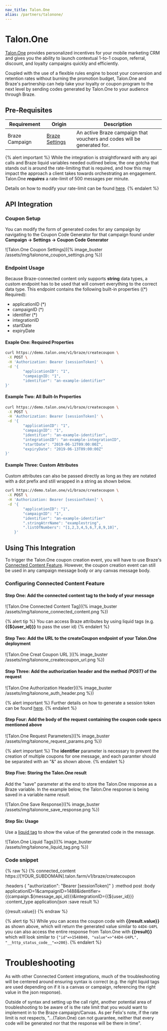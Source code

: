 ```yaml
---
nav_title: Talon.One
alias: /partners/talonone/
---
```


# Talon.One

[Talon.One](https://talon.one/) provides personalized incentives for your mobile marketing CRM and gives you the ability to launch contextual 1-to-1 coupon, referral, discount, and loyalty campaigns quickly and efficiently.

Coupled with the use of a flexible rules engine to boost your conversion and retention rates without burning the promotion budget, Talon.One and Braze's partnership can help take your loyalty or coupon program to the next level by sending codes generated by Talon.One to your audience through Braze.

## Pre-Requisites

| Requirement    | Origin                                                | Description                                                             |
| -------------- | ----------------------------------------------------- | ----------------------------------------------------------------------- |
| Braze Campaign | [Braze Settings](https://dashboard.braze.com/sign_in) | An active Braze campaign that vouchers and codes will be generated for. |

{% alert important %}
While the integration is straightforward with any api calls and Braze liquid variables needed outlined below, the one gotcha that stands out is around the rate-limiting that is required, and how this may impact the approach a client takes towards orchestrating an engagement. Talon.One **_requires_** a rate-limit of 500 messages per minute.

Details on how to modify your rate-limit can be found [here](https://www.braze.com/docs/user_guide/engagement_tools/campaigns/testing_and_more/rate-limiting/#delivery-speed-rate-limiting).
{% endalert %}

## API Integration

### Coupon Setup

You can modify the form of generated codes for any campaign by navigating to the Coupon Code Generator for that campaign found under **Campaign -> Settings -> Coupon Code Generator**

![Talon.One Coupon Settings]({% image_buster /assets/img/talonone_coupon_settings.png %})

### Endpoint Usage

Because Braze-connected content only supports **string** data types, a custom endpoint has to be used that will convert everything to the correct data type.
This endpoint contains the following built-in properties ((\*) Required):

- applicationID (\*)
- campaignID (\*)
- identifier (\*)
- integrationID
- startDate
- expiryDate

#### Exaple One: Required Properties

```bash
curl https://demo.talon.one/v1/braze/createcoupon \
 -X POST \
 -H 'Authorization: Bearer [sessionToken]' \
 -d '{
        "applicationID": "1",
        "campaignID: "1",
        "identifier": "an-example-identifier"
}'
```

#### Example Two: All Built-In Properties

```bash
curl https://demo.talon.one/v1/braze/createcoupon \
 -X POST \
 -H 'Authorization: Bearer [sessionToken]' \
 -d '{
        "applicationID": "1",
        "campaignID": "1",
        "identifier": "an-example-identifier",
        "integrationID": "an-example-integrationID",
        "startDate": "2019-06-12T09:00:00Z",
        "expiryDate": "2019-06-13T09:00:00Z"
}'
```

#### Example Three: Custom Attributes

Custom attributes can also be passed directly as long as they are notated with a dot prefix and still wrapped in a string as shown below.

```bash
curl https://demo.talon.one/v1/braze/createcoupon \
 -X POST \
 -H 'Authorization: Bearer [sessionToken]' \
 -d '{
        "applicationID": "1",
        "campaignID": "1",
        "identifier": "an-example-identifier"
        ".stringAtrrName": "examplestring",
        ".listOfNumbers": "[1,2,3,4,5,6,7,8,9,10]",
    }'
```

## Using This Integration

To trigger the Talon.One coupon creation event, you will have to use Braze's [Connected Content Feature](https://www.braze.com/docs/user_guide/personalization_and_dynamic_content/connected_content/about_connected_content/). However, the coupon creation event can still be used in any campaign message body or any canvas message body.

### Configuring Connected Content Feature

#### Step One: Add the connected content tag to the body of your message

![Talon.One Connected Content Tag]({% image_buster /assets/img/talonone_connected_content.png %})

{% alert tip %}
You can access Braze attributes by using liquid tags (e.g. **{{${user_id}}}** to pass the user id)
{% endalert %}

#### Step Two: Add the URL to the createCoupon endpoint of your Talon.One deployment

![Talon.One Creat Coupon URL ]({% image_buster /assets/img/talonone_createcoupon_url.png %})

#### Step Three: Add the authorization header and the method _(POST)_ of the request

![Talon.One Authorization Header]({% image_buster /assets/img/talonone_auth_header.png %})

{% alert important %}
Further details on how to generate a session token can be found [here](https://developers.talon.one/Management-API/Authentication).
{% endalert %}

#### Step Four: Add the body of the request containing the coupon code specs mentioned above

![Talon.One Request Parameters]({% image_buster /assets/img/talonone_request_params.png %})

{% alert important %}
The **identifier** parameter is necessary to prevent the creation of multiple coupons for one message, and each paramter should be separated with an "&" as shown above.
{% endalert %}

#### Step Five: Storing the Talon.One result

Add the "save" parameter at the end to store the Talon.One response as a Braze variable. In the example below, the Talon.One response is being saved in a variable name _result_.

![Talon.One Save Response]({% image_buster /assets/img/talonone_save_response.png %})

#### Step Six: Usage

Use a [liquid tag](https://www.braze.com/docs/user_guide/personalization_and_dynamic_content/liquid/overview/) to show the value of the generated code in the message.

![Talon.One Liquid Tags]({% image_buster /assets/img/talonone_liquid_tag.png %})

### Code snippet

{% raw %}
{% connected_content https://[YOUR_SUBDOMAIN].talon.farm/v1/braze/createcoupon

:headers {
"authorization": "Bearer [sessionToken]"
}
:method post
:body applicationID=1&campaignID=1488&identifier={{campaign.${message_api_id}}}&integrationID={{${user_id}}}
:content_type application/json
:save result
%}

{{result.value}}
{% endraw %}

{% alert tip %}
While you can acess the coupon code with **{{result.value}}** as shown above, which will return the generated value similar to `44D4-U4PL` you can also access the entire response from Talon.One with **{{result}}** which will look similar to `{"id"=>1548040, "value"=>"44D4-U4PL", "__http_status_code__"=>200}`.
{% endalert %}

# Troubleshooting

As with other Connected Content integrations, much of the troubleshooting will be centered around ensuring syntax is correct (e.g. the right liquid tags are used depending on if it is a canvas or campaign, referencing the right value in the json response).

Outside of syntax and setting up the call right, another potential area of troubleshooting to be aware of is the rate limit that you would want to implement in to the Braze campaign/Canvas. As per Felix's note, if the rate limit is not respects, "...(Talon.One) can not guarantee, neither that every code will be generated nor that the response will be there in time".
